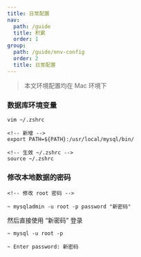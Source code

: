```yaml
---
title: 日常配置
nav:
  path: /guide
  title: 积累
  order: 1
group:
  path: /guide/env-config
  order: 2
  title: 日常配置
---
```


> 本文环境配置均在 Mac 环境下

### 数据库环境变量

```
vim ~/.zshrc

<!-- 新增 -->
export PATH=${PATH}:/usr/local/mysql/bin/

<!-- 生效 ~/.zshrc -->
source ~/.zshrc
```

### 修改本地数据的密码

```
<!-- 修改 root 密码 -->

~ mysqladmin -u root -p password "新密码"
```

然后直接使用 “新密码” 登录

```
~ mysql -u root -p

~ Enter password: 新密码
```
